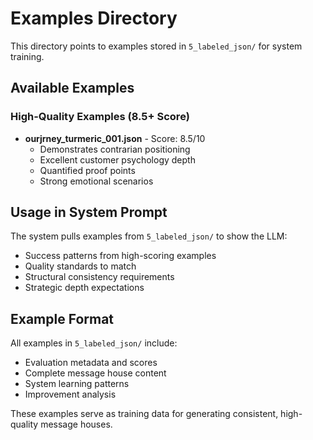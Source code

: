 # Examples Directory

This directory points to examples stored in `5_labeled_json/` for system training.

## Available Examples

### High-Quality Examples (8.5+ Score)
- **ourjrney_turmeric_001.json** - Score: 8.5/10
  - Demonstrates contrarian positioning
  - Excellent customer psychology depth
  - Quantified proof points
  - Strong emotional scenarios

## Usage in System Prompt

The system pulls examples from `5_labeled_json/` to show the LLM:
- Success patterns from high-scoring examples
- Quality standards to match
- Structural consistency requirements
- Strategic depth expectations

## Example Format

All examples in `5_labeled_json/` include:
- Evaluation metadata and scores
- Complete message house content
- System learning patterns
- Improvement analysis

These examples serve as training data for generating consistent, high-quality message houses.
